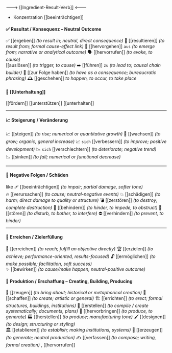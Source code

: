 ---> [[Ingredient-Result-Verb]] <---

- Konzentration [[beeinträchtigen]] 
#### ✅ Resultat / Konsequenz – Neutral Outcome
✅ [[ergeben]] *(to result in; neutral, direct consequence)*
🔗 [[resultieren]] *(to result from; formal cause-effect link)*
🌱 [[hervorgehen]] `aus` *(to emerge from; narrative or analytical outcome)*
🗣️ [[hervorrufen]] *(to evoke, to cause)*  
[[auslösen]] *(to trigger, to cause)*
➡️ [[führen]] `zu` *(to lead to; causal chain builder)*
📎 [[zur Folge haben]] *(to have as a consequence; bureaucratic phrasing)*
🕰️ [[geschehen]] *to happen, to occur, to take place*

#### 🌱 [[Unterhaltung]]
[[fördern]]
[[unterstützen]]
[[unterhalten]]

---
#### 📈 Steigerung / Veränderung
📈 [[steigen]] *(to rise; numerical or quantitative growth)*
🌿 [[wachsen]] *(to grow; organic, general increase)*
📈 `sich` [[verbessern]] *(to improve; positive development)*
📉 `sich` [[verschlechtern]] *(to deteriorate; negative trend)*  
📉 [[sinken]] *(to fall; numerical or functional decrease)*  

---

#### 🚨 Negative Folgen / Schäden 
like 🩹 [[beeinträchtigen]] *(to impair; partial damage, softer tone)*  
🔥 [[verursachen]] *(to cause; neutral-negative events)*
💥 [[schädigen]] *(to harm; direct damage to quality or structure)*
💣 [[zerstören]] *(to destroy; complete destruction)*
🚧 [[behindern]] *(to hinder, to impede, to obstruct)*
🚫 [[stören]] *(to disturb, to bother, to interfere)*
⛔ [[verhindern]] *(to prevent, to hinder)*

---

#### 🎯 Erreichen / Zielerfüllung 
🎯 [[erreichen]] *(to reach; fulfill an objective directly)*
🏆 [[erzielen]] *(to achieve; performance-oriented, results-focused)*
🔓 [[ermöglichen]] *(to make possible; facilitation, soft success)*  
✨ [[bewirken]] *(to cause/make happen; neutral-positive outcome)*

#### 🎨 Produktion / Erschaffung – Creating, Building, Producing
🎨 [[zeugen]] *(to bring about; historical or metaphorical creation)*
🎨 [[schaffen]] *(to create; artistic or general)*
🏗️ [[errichten]] *(to erect; formal structures, buildings, institutions)*
📑 [[erstellen]] *(to compile / create systematically; documents, plans)*
🌱 [[hervorbringen]] *(to produce, to generate)*
🏭 [[herstellen]] *(to produce; manufacturing tone)*
🖌️ [[designen]] *(to design; structuring or styling)*  
🏛️ [[etablieren]] *(to establish; making institutions, systems)*
🌱 [[erzeugen]] *(to generate; neutral production)*
✍️ [[verfassen]] *(to compose; writing, formal creation)*  , [[hervorrufen]]